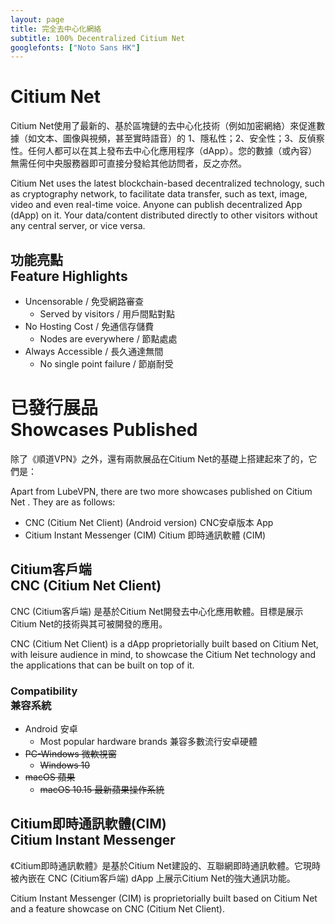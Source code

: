```yaml
---
layout: page
title: 完全去中心化網絡
subtitle: 100% Decentralized Citium Net
googlefonts: ["Noto Sans HK"]
---
```


# Citium Net

Citium Net使用了最新的、基於區塊鏈的去中心化技術（例如加密網絡）來促進數據（如文本、圖像與視頻，甚至實時語音）的 1、隱私性；2、安全性；3、反偵察性。任何人都可以在其上發布去中心化應用程序（dApp）。您的數據（或內容）無需任何中央服務器即可直接分發給其他訪問者，反之亦然。

Citium Net uses the latest blockchain-based decentralized technology, such as cryptography network, to facilitate data transfer, such as text, image, video and even real-time voice. Anyone can publish decentralized App (dApp) on it. Your data/content distributed directly to other visitors without any central server, or vice versa.

## 功能亮點<br>Feature Highlights

- Uncensorable / 免受網路審查
  - Served by visitors / 用戶間點對點
- No Hosting Cost / 免通信存儲費
  - Nodes are everywhere / 節點處處
- Always Accessible / 長久通達無間
  - No single point failure / 節崩耐受

# 已發行展品<br>Showcases Published

除了《順道VPN》之外，還有兩款展品在Citium Net的基礎上搭建起來了的，它們是：

Apart from LubeVPN, there are two more showcases published on Citium Net . They are as follows:

+ CNC (Citium Net Client) (Android version)
	CNC安卓版本 App
+ Citium Instant Messenger (CIM)
	Citium 即時通訊軟體 (CIM)

## Citium客戶端<br>CNC (Citium Net Client)

CNC (Citium客戶端) 是基於Citium Net開發去中心化應用軟體。目標是展示Citium Net的技術與其可被開發的應用。

CNC (Citium Net Client) is a dApp proprietorially built based on Citium Net, with leisure audience in mind, to showcase the Citium Net technology and the applications that can be built on top of it.

### Compatibility<br>兼容系統

+ Android 安卓
	+ Most popular hardware brands
		兼容多數流行安卓硬體</s>
+ <s> PC-Windows 微軟視窗</s>
	+ <s>Windows 10</s>
+ <s>macOS 蘋果</s>
	+ <s>macOS 10.15
		最新蘋果操作系統</s>

## Citium即時通訊軟體(CIM)<br>Citium Instant Messenger

《Citium即時通訊軟體》是基於Citium Net建設的、互聯網即時通訊軟體。它現時被內嵌在 CNC (Citium客戶端) dApp 上展示Citium Net的強大通訊功能。

Citium Instant Messenger (CIM) is proprietorially built based on Citium Net and a feature showcase on CNC (Citium Net Client).
